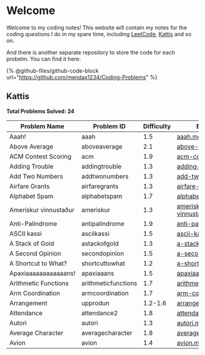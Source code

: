 # Welcome

Welcome to my coding notes! This website will contain my notes for the coding questions I do in my spare time, including [LeetCode](https://leetcode.com/u/mendax1234/), [Kattis](https://open.kattis.com/users/wenbo-daniel-zhu) and so on.

And there is another separate repository to store the code for each probelm. You can find it here:

{% @github-files/github-code-block url="https://github.com/mendax1234/Coding-Problems" %}

## Kattis

**Total Problems Solved: 24**

| Problem Name          | Problem ID          | Difficulty | Explanation                                                                | Language |
| --------------------- | ------------------- | ---------- | -------------------------------------------------------------------------- | -------- |
| Aaah!                 | aaah                | 1.5        | [aaah.md](kattis/easy/aaah.md "mention")                                   | C        |
| Above Average         | aboveaverage        | 2.1        | [above-average.md](kattis/easy/above-average.md "mention")                 | C        |
| ACM Contest Scoring   | acm                 | 1.9        | [acm-contest-scoring.md](kattis/easy/acm-contest-scoring.md "mention")     | C        |
| Adding Trouble        | addingtrouble       | 1.3        | [adding-trouble.md](kattis/easy/adding-trouble.md "mention")               | C        |
| Add Two Numbers       | addtwonumbers       | 1.3        | [add-two-numbers.md](kattis/easy/add-two-numbers.md "mention")             | C        |
| Airfare Grants        | airfaregrants       | 1.3        | [airfare-grants.md](kattis/easy/airfare-grants.md "mention")               | C        |
| Alphabet Spam         | alphabetspam        | 1.7        | [alphabet-spam.md](kattis/easy/alphabet-spam.md "mention")                 | C        |
| Amerískur vinnustaður | ameriskur           | 1.3        | [ameriskur-vinnustadur.md](kattis/easy/ameriskur-vinnustadur.md "mention") | C        |
| Anti-Palindrome       | antipalindrome      | 1.9        | [anti-palindrome.md](kattis/easy/anti-palindrome.md "mention")             | C        |
| ASCII kassi           | asciikassi          | 1.5        | [ascii-kassi.md](kattis/easy/ascii-kassi.md "mention")                     | C        |
| A Stack of Gold       | astackofgold        | 1.3        | [a-stack-of-gold.md](kattis/easy/a-stack-of-gold.md "mention")             | C        |
| A Second Opinion      | secondopinion       | 1.5        | [a-second-opinion.md](kattis/easy/a-second-opinion.md "mention")           | C        |
| A Shortcut to What?   | shortcuttowhat      | 1.2        | [a-shortcut-to-what.md](kattis/easy/a-shortcut-to-what.md "mention")       | C        |
| Apaxiaaaaaaaaaaaans!  | apaxiaaans          | 1.5        | [apaxiaaaaaaaaaaaans.md](kattis/easy/apaxiaaaaaaaaaaaans.md "mention")     | C        |
| Arithmetic Functions  | arithmeticfunctions | 1.7        | [arithmetic-functions.md](kattis/easy/arithmetic-functions.md "mention")   | C        |
| Arm Coordination      | armcoordination     | 1.7        | [arm-coordination.md](kattis/easy/arm-coordination.md "mention")           | C        |
| Arrangement           | upprodun            | 1.2-1.6    | [arrangement.md](kattis/easy/arrangement.md "mention")                     | C        |
| Attendance            | attendance2         | 1.8        | [attendance.md](kattis/easy/attendance.md "mention")                       | C        |
| Autori                | autori              | 1.3        | [autori.md](kattis/easy/autori.md "mention")                               | C        |
| Average Character     | averagecharacter    | 1.8        | [average-character.md](kattis/easy/average-character.md "mention")         | C        |
| Avion                 | avion               | 1.4        | [avion.md](kattis/easy/avion.md "mention")                                 | C        |

